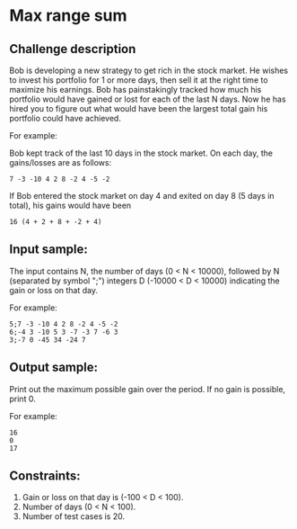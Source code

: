 # Max range sum

## Challenge description

Bob is developing a new strategy to get rich in the stock market. He wishes to
invest his portfolio for 1 or more days, then sell it at the right time to
maximize his earnings. Bob has painstakingly tracked how much his portfolio
would have gained or lost for each of the last N days. Now he has hired you to
figure out what would have been the largest total gain his portfolio could
have achieved.

For example:

Bob kept track of the last 10 days in the stock market. On each day, the
gains/losses are as follows:

    7 -3 -10 4 2 8 -2 4 -5 -2

If Bob entered the stock market on day 4 and exited on day 8 (5 days in total),
his gains would have been

    16 (4 + 2 + 8 + -2 + 4)

## Input sample:

The input contains N, the number of days (0 < N < 10000), followed by N
(separated by symbol ";") integers D (-10000 < D < 10000) indicating the gain
or loss on that day.

For example:

    5;7 -3 -10 4 2 8 -2 4 -5 -2
    6;-4 3 -10 5 3 -7 -3 7 -6 3
    3;-7 0 -45 34 -24 7

## Output sample:

Print out the maximum possible gain over the period. If no gain is possible,
print 0.

For example:

    16
    0
    17

## Constraints:

1. Gain or loss on that day is (-100 < D < 100).
2. Number of days (0 < N < 100).
3. Number of test cases is 20.

<!--
vim:ft=markdown:
-->
